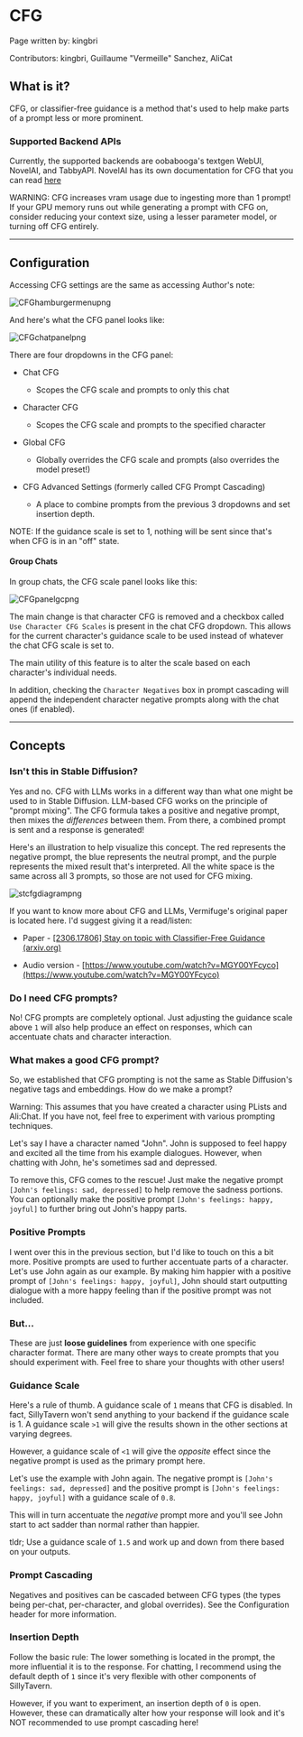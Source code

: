 # CFG

Page written by: kingbri

Contributors: kingbri, Guillaume "Vermeille" Sanchez, AliCat

## What is it?

CFG, or classifier-free guidance is a method that's used to help make parts of a prompt less or more prominent.

### Supported Backend APIs

Currently, the supported backends are oobabooga's textgen WebUI, NovelAI, and TabbyAPI. NovelAI has its own documentation for CFG that you can read [here](https://docs.novelai.net/text/cfg.html)

WARNING: CFG increases vram usage due to ingesting more than 1 prompt! If your GPU memory runs out while generating a prompt with CFG on, consider reducing your context size, using a lesser parameter model, or turning off CFG entirely.

---

## Configuration

Accessing CFG settings are the same as accessing Author's note:

![CFGhamburgermenupng](https://files.catbox.moe/xdv2c0.png)

And here's what the CFG panel looks like:

![CFGchatpanelpng](https://files.catbox.moe/0njwho.png)

There are four dropdowns in the CFG panel:

- Chat CFG
  
  - Scopes the CFG scale and prompts to only this chat
- Character CFG
  
  - Scopes the CFG scale and prompts to the specified character
- Global CFG
  
  - Globally overrides the CFG scale and prompts (also overrides the model preset!)
- CFG Advanced Settings (formerly called CFG Prompt Cascading)
  
  - A place to combine prompts from the previous 3 dropdowns and set insertion depth.

NOTE: If the guidance scale is set to 1, nothing will be sent since that's when CFG is in an "off" state.

#### Group Chats

In group chats, the CFG scale panel looks like this:

![CFGpanelgcpng](https://files.catbox.moe/jkcjgs.png)

The main change is that character CFG is removed and a checkbox called `Use Character CFG Scales` is present in the chat CFG dropdown. This allows for the current character's guidance scale to be used instead of whatever the chat CFG scale is set to.

The main utility of this feature is to alter the scale based on each character's individual needs.

In addition, checking the `Character Negatives` box in prompt cascading will append the independent character negative prompts along with the chat ones (if enabled).

---

## Concepts

### Isn't this in Stable Diffusion?

Yes and no. CFG with LLMs works in a different way than what one might be used to in Stable Diffusion. LLM-based CFG works on the principle of "prompt mixing". The CFG formula takes a positive and negative prompt, then mixes the *differences* between them. From there, a combined prompt is sent and a response is generated!

Here's an illustration to help visualize this concept. The red represents the negative prompt, the blue represents the neutral prompt, and the purple represents the mixed result that's interpreted. All the white space is the same across all 3 prompts, so those are not used for CFG mixing.

![stcfgdiagrampng](https://files.catbox.moe/ql9v1j.png)

If you want to know more about CFG and LLMs, Vermifuge's original paper is located here. I'd suggest giving it a read/listen:

- Paper - [[2306.17806] Stay on topic with Classifier-Free Guidance (arxiv.org)](https://arxiv.org/abs//2306.17806)
  
- Audio version - [https://www.youtube.com/watch?v=MGY00YFcyco](https://www.youtube.com/watch?v=MGY00YFcyco)
  

### Do I need CFG prompts?

No! CFG prompts are completely optional. Just adjusting the guidance scale above `1` will also help produce an effect on responses, which can accentuate chats and character interaction.

### What makes a good CFG prompt?

So, we established that CFG prompting is not the same as Stable Diffusion's negative tags and embeddings. How do we make a prompt?

Warning: This assumes that you have created a character using PLists and Ali:Chat. If you have not, feel free to experiment with various prompting techniques.

Let's say I have a character named "John". John is supposed to feel happy and excited all the time from his example dialogues. However, when chatting with John, he's sometimes sad and depressed.

To remove this, CFG comes to the rescue! Just make the negative prompt `[John's feelings: sad, depressed]` to help remove the sadness portions. You can optionally make the positive prompt `[John's feelings: happy, joyful]` to further bring out John's happy parts.

### Positive Prompts

I went over this in the previous section, but I'd like to touch on this a bit more. Positive prompts are used to further accentuate parts of a character. Let's use John again as our example. By making him happier with a positive prompt of `[John's feelings: happy, joyful]`, John should start outputting dialogue with a more happy feeling than if the positive prompt was not included.

### But...

These are just **loose guidelines** from experience with one specific character format. There are many other ways to create prompts that you should experiment with. Feel free to share your thoughts with other users!

### Guidance Scale

Here's a rule of thumb. A guidance scale of `1` means that CFG is disabled. In fact, SillyTavern won't send anything to your backend if the guidance scale is 1. A guidance scale `>1` will give the results shown in the other sections at varying degrees.

However, a guidance scale of `<1` will give the *opposite* effect since the negative prompt is used as the primary prompt here.

Let's use the example with John again. The negative prompt is `[John's feelings: sad, depressed]` and the positive prompt is `[John's feelings: happy, joyful]` with a guidance scale of `0.8`.

This will in turn accentuate the *negative* prompt more and you'll see John start to act sadder than normal rather than happier.

tldr; Use a guidance scale of `1.5` and work up and down from there based on your outputs.

### Prompt Cascading

Negatives and positives can be cascaded between CFG types (the types being per-chat, per-character, and global overrides). See the Configuration header for more information.

### Insertion Depth

Follow the basic rule: The lower something is located in the prompt, the more influential it is to the response. For chatting, I recommend using the default depth of `1` since it's very flexible with other components of SillyTavern.

However, if you want to experiment, an insertion depth of `0` is open. However, these can dramatically alter how your response will look and it's NOT recommended to use prompt cascading here!
